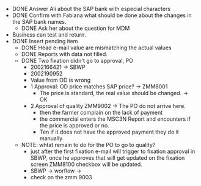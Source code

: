 - DONE Answer Ali about the SAP bank with especial characters
- DONE Confirm with Fabiana what should be done about the changes in the SAP bank names.
	- DONE Ask her about the question for MDM
- Business can test and return.
- DONE Insert pending item
	- DONE Head e-mail value are mismatching the actual values
	- DONE Reports with data not filled.
	- DONE Two fixation didn't go to approval, PO
		- 2002166421 -> SBWP
		- 2002190952
		- Value from OD is wrong
		- 1 Approval: OD price matches SAP price? -> ZMM8001
			- The price is standard, the real value should be changed. -> OK
		- 2 Approval of quality ZMM9002 -> The PO do not arrive here.
			- then the farmer complain on the lack of payment
			- the commercial enters the MSC3N Report and encounters if the price is approved or no.
			- Ten if it does not have the approved payment they do it manually.
	- NOTE: whtat remain to do for the PO to go to quality?
		- just after the first fixation e-mail will trigger to fixation approval in SBWP, once he approves that will get updated on the fixation screen ZMM8100 checkbox will be updated.
		- SBWP -> worflow ->
		- check on the zmm 9003